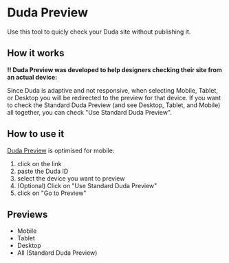 # Duda Preview

Use this tool to quicly check your Duda site without publishing it.

## How it works

**!! Duda Preview was developed to help designers checking their site from an actual device:**

Since Duda is adaptive and not responsive, when selecting Mobile, Tablet, or Desktop you will be redirected to the preview for that device. If you want to check the Standard Duda Preview (and see Desktop, Tablet, and Mobile) all together, you can check "Use Standard Duda Preview".

## How to use it

[Duda Preview](https://spotzerdesign.github.io/duda-preview/) is optimised for mobile:

1. click on the link
2. paste the Duda ID
3. select the device you want to preview
4. (Optional) Click on "Use Standard Duda Preview"
5. click on "Go to Preview"

## Previews

- Mobile
- Tablet
- Desktop
- All (Standard Duda Preview)
